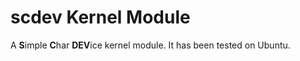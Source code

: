 # scdev Kernel Module

A **S**imple **C**har **DEV**ice kernel module.
It has been tested on Ubuntu.
